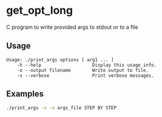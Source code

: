 # get_opt_long

C program to write provided args to stdout or to a file 

## Usage

```
Usage: ./print_args options [ arg1 ... ]
	-h --help					Display this usage info.
	-o --output filename		Write output to file.
	-v --verbose 				Print verbose messages.
```

## Examples

```bash
./print_args -v -o args_file STEP BY STEP
```

